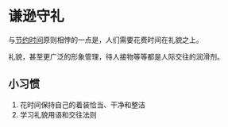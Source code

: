# 谦逊守礼

与[节约时间](/Meta思维/节约时间.md)原则相悖的一点是，人们需要花费时间在礼貌之上。

礼貌，甚至更广泛的形象管理，待人接物等等都是人际交往的润滑剂。

## 小习惯

1. 花时间保持自己的着装恰当、干净和整洁
2. 学习礼貌用语和交往法则